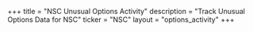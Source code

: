 +++
title = "NSC Unusual Options Activity"
description = "Track Unusual Options Data for NSC"
ticker = "NSC"
layout = "options_activity"
+++

